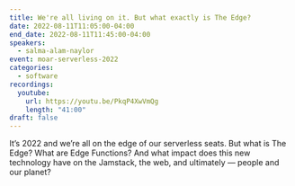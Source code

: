 ```yaml
---
title: We're all living on it. But what exactly is The Edge?
date: 2022-08-11T11:05:00-04:00
end_date: 2022-08-11T11:45:00-04:00
speakers:
  - salma-alam-naylor
event: moar-serverless-2022
categories:
  - software
recordings:
  youtube:
    url: https://youtu.be/PkqP4XwVmQg
    length: "41:00"
draft: false
---
```


It’s 2022 and we’re all on the edge of our serverless seats. But what is The Edge? What are Edge Functions? And what impact does this new technology have on the Jamstack, the web, and ultimately — people and our planet?
